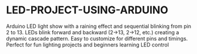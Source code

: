 # LED-PROJECT-USING-ARDUINO
Arduino LED light show with a raining effect and sequential blinking from pin 2 to 13. LEDs blink forward and backward (2→13, 2→12, etc.) creating a dynamic cascade pattern. Easy to customize for different pins and timings. Perfect for fun lighting projects and beginners learning LED control
